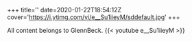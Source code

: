 +++
title=''
date=2020-01-22T18:54:12Z
cover='https://i.ytimg.com/vi/e__Su1iieyM/sddefault.jpg'
+++

All content belongs to GlennBeck.
{{< youtube e__Su1iieyM >}}
